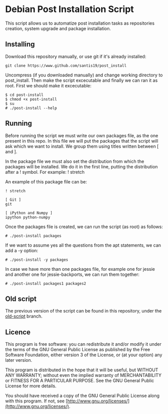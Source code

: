 # Debian Post Installation Script

This script allows us to automatize post installation tasks as repositories
creation, system upgrade and package installation.

## Installing

Download this repository manually, or use git if it's already installed:

```
git clone https://www.github.com/santis19/post_install
```

Uncompress (if you downloaded manually) and change working directory to post_install. Then make the script excecutable and finally we can ran it as root.
First we should make it excecutable:

```
$ cd post-install
$ chmod +x post-install
$ su
# ./post-install --help
```

## Running

Before running the script we must write our own packages file, as the one present in this repo.
In this file we will put the packages that the script will ask which we want to install.
We group them using titles written between \[ and \].

In the package file we must also set the distribution from which the packages will be installed.
We do it in the first line, putting the distribution after a ! symbol. For example: ! stretch

An example of this package file can be:

```
! stretch

[ Git ]
git

[ iPython and Numpy ]
ipython python-numpy
```

Once the packages file is created, we can run the script (as root) as follows:

```
# ./post-install packages
```

If we want to assume yes all the questions from the apt statements, we can add a -y option:

```
# ./post-install -y packages
```

In case we have more than one packages file, for example one for jessie and another one for jessie-backports, we can run them together:

```
# ./post-install packages1 packages2
```

## Old script

The previous version of the script can be found in this repository, under the [old-script](https://github.com/santis19/post-install/tree/old-script) branch.


## Licence

This program is free software: you can redistribute it and/or modify
it under the terms of the GNU General Public License as published by
the Free Software Foundation, either version 3 of the License, or
(at your option) any later version.

This program is distributed in the hope that it will be useful,
but WITHOUT ANY WARRANTY; without even the implied warranty of
MERCHANTABILITY or FITNESS FOR A PARTICULAR PURPOSE.  See the
GNU General Public License for more details.

You should have received a copy of the GNU General Public License
along with this program.  If not, see [http://www.gnu.org/licenses/](http://www.gnu.org/licenses/).
